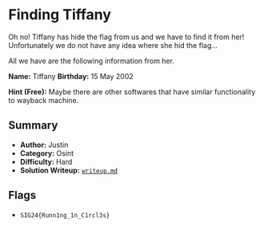 # Finding Tiffany

Oh no! Tiffany has hide the flag from us and we have to find it from her! Unfortunately we do not have any idea where she hid the flag...

All we have are the following information from her.

**Name:** Tiffany
**Birthday:** 15 May 2002

**Hint (Free):** Maybe there are other softwares that have similar functionality to wayback machine.

## Summary
- **Author:** Justin
- **Category:** Osint
- **Difficulty:** Hard
- **Solution Writeup:** [`writeup.md`](./soln/writeup.md)

## Flags
- `SIG24{Runn1ng_1n_C1rcl3s}`

